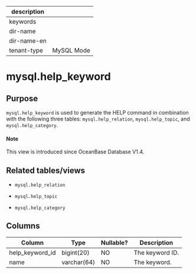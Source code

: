| description ||
|---|---|
| keywords ||
| dir-name ||
| dir-name-en ||
| tenant-type | MySQL Mode |

# mysql.help_keyword

## **Purpose**

`mysql.help_keyword` is used to generate the HELP command in combination with the following three tables: `mysql.help_relation`, `mysql.help_topic`, and `mysql.help_category`.

<main id="notice" type='explain'>
  <h4>Note</h4>
  <p>This view is introduced since OceanBase Database V1.4. </p>
</main>

## **Related tables/views**

* `mysql.help_relation`

* `mysql.help_topic`

* `mysql.help_category`

## **Columns**

| **Column** | **Type** | **Nullable?** | **Description** |
|-----------------|-------------|----------------|--------|
| help_keyword_id | bigint(20) | NO | The keyword ID. |
| name | varchar(64) | NO | The keyword. |
